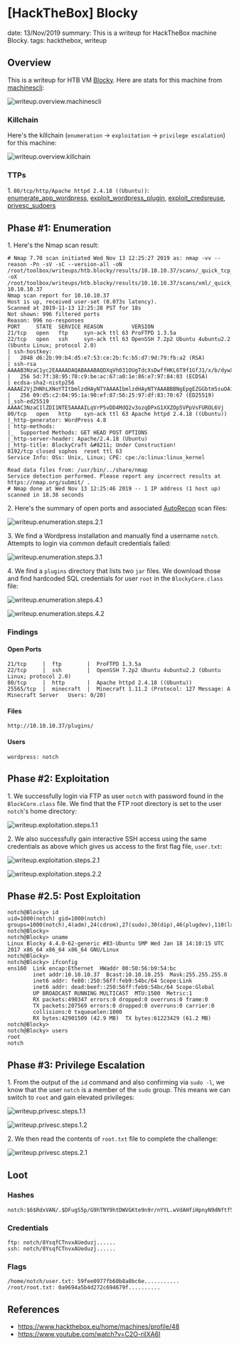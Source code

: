 [HackTheBox] Blocky
===============
date: 13/Nov/2019
summary: This is a writeup for HackTheBox machine Blocky.
tags: hackthebox, writeup

## Overview
This is a writeup for HTB VM [Blocky](https://www.hackthebox.eu/home/machines/profile/48). Here are stats for this machine from [machinescli](https://github.com/7h3rAm/machinescli):

![writeup.overview.machinescli](/static/files/posts_htb_blocky/machinescli.png.webp)

### Killchain
Here's the killchain (`enumeration` → `exploitation` → `privilege escalation`) for this machine:

![writeup.overview.killchain](/static/files/posts_htb_blocky/killchain.png.webp)

### TTPs
1\. `80/tcp/http/Apache httpd 2.4.18 ((Ubuntu))`: [enumerate_app_wordpress](https://github.com/7h3rAm/writeups#enumerate_app_wordpress), [exploit_wordpress_plugin](https://github.com/7h3rAm/writeups#exploit_wordpress_plugin), [exploit_credsreuse](https://github.com/7h3rAm/writeups#exploit_credsreuse), [privesc_sudoers](https://github.com/7h3rAm/writeups#privesc_sudoers)  

## Phase #1: Enumeration
1\. Here's the Nmap scan result:  
```
# Nmap 7.70 scan initiated Wed Nov 13 12:25:27 2019 as: nmap -vv --reason -Pn -sV -sC --version-all -oN /root/toolbox/writeups/htb.blocky/results/10.10.10.37/scans/_quick_tcp_nmap.txt -oX /root/toolbox/writeups/htb.blocky/results/10.10.10.37/scans/xml/_quick_tcp_nmap.xml 10.10.10.37
Nmap scan report for 10.10.10.37
Host is up, received user-set (0.073s latency).
Scanned at 2019-11-13 12:25:28 PST for 18s
Not shown: 996 filtered ports
Reason: 996 no-responses
PORT     STATE  SERVICE REASON         VERSION
21/tcp   open   ftp     syn-ack ttl 63 ProFTPD 1.3.5a
22/tcp   open   ssh     syn-ack ttl 63 OpenSSH 7.2p2 Ubuntu 4ubuntu2.2 (Ubuntu Linux; protocol 2.0)
| ssh-hostkey:
|   2048 d6:2b:99:b4:d5:e7:53:ce:2b:fc:b5:d7:9d:79:fb:a2 (RSA)
| ssh-rsa AAAAB3NzaC1yc2EAAAADAQABAAABAQDXqVh031OUgTdcXsDwffHKL6T9f1GfJ1/x/b/dywX42sDZ5m1Hz46bKmbnWa0YD3LSRkStJDtyNXptzmEp31Fs2DUndVKui3LCcyKXY6FSVWp9ZDBzlW3aY8qa+y339OS3gp3aq277zYDnnA62U7rIltYp91u5VPBKi3DITVaSgzA8mcpHRr30e3cEGaLCxty58U2/lyCnx3I0Lh5rEbipQ1G7Cr6NMgmGtW6LrlJRQiWA1OK2/tDZbLhwtkjB82pjI/0T2gpA/vlZJH0elbMXW40Et6bOs2oK/V2bVozpoRyoQuts8zcRmCViVs8B3p7T1Qh/Z+7Ki91vgicfy4fl
|   256 5d:7f:38:95:70:c9:be:ac:67:a0:1e:86:e7:97:84:03 (ECDSA)
| ecdsa-sha2-nistp256 AAAAE2VjZHNhLXNoYTItbmlzdHAyNTYAAAAIbmlzdHAyNTYAAABBBNgEpgEZGGbtm5suOAio9ut2hOQYLN39Uhni8i4E/Wdir1gHxDCLMoNPQXDOnEUO1QQVbioUUMgFRAXYLhilNF8=
|   256 09:d5:c2:04:95:1a:90:ef:87:56:25:97:df:83:70:67 (ED25519)
|_ssh-ed25519 AAAAC3NzaC1lZDI1NTE5AAAAILqVrP5vDD4MdQ2v3ozqDPxG1XXZOp5VPpVsFUROL6Vj
80/tcp   open   http    syn-ack ttl 63 Apache httpd 2.4.18 ((Ubuntu))
|_http-generator: WordPress 4.8
| http-methods:
|_  Supported Methods: GET HEAD POST OPTIONS
|_http-server-header: Apache/2.4.18 (Ubuntu)
|_http-title: BlockyCraft &#8211; Under Construction!
8192/tcp closed sophos  reset ttl 63
Service Info: OSs: Unix, Linux; CPE: cpe:/o:linux:linux_kernel

Read data files from: /usr/bin/../share/nmap
Service detection performed. Please report any incorrect results at https://nmap.org/submit/ .
# Nmap done at Wed Nov 13 12:25:46 2019 -- 1 IP address (1 host up) scanned in 18.38 seconds
```

2\. Here's the summary of open ports and associated [AutoRecon](https://github.com/Tib3rius/AutoRecon) scan files:  

![writeup.enumeration.steps.2.1](/static/files/posts_htb_blocky/openports.png.webp)  

3\. We find a Wordpress installation and manually find a username `notch`. Attempts to login via common default credentials failed:  

![writeup.enumeration.steps.3.1](/static/files/posts_htb_blocky/screenshot01.png.webp)  

4\. We find a `plugins` directory that lists two `jar` files. We download those and find hardcoded SQL credentials for user `root` in the `BlockyCore.class` file:  

![writeup.enumeration.steps.4.1](/static/files/posts_htb_blocky/screenshot02.png.webp)  

![writeup.enumeration.steps.4.2](/static/files/posts_htb_blocky/screenshot03.png.webp)  

### Findings
#### Open Ports
```
21/tcp     |  ftp        |  ProFTPD 1.3.5a
22/tcp     |  ssh        |  OpenSSH 7.2p2 Ubuntu 4ubuntu2.2 (Ubuntu Linux; protocol 2.0)
80/tcp     |  http       |  Apache httpd 2.4.18 ((Ubuntu))
25565/tcp  |  minecraft  |  Minecraft 1.11.2 (Protocol: 127 Message: A Minecraft Server   Users: 0/20)
```
#### Files
```
http://10.10.10.37/plugins/
```
#### Users
```
wordpress: notch
```

## Phase #2: Exploitation
1\. We successfully login via FTP as user `notch` with password found in the `BlockCore.class` file. We find that the FTP root directory is set to the user `notch`'s home directory:  

![writeup.exploitation.steps.1.1](/static/files/posts_htb_blocky/screenshot04.png.webp)  

2\. We also successfully gain interactive SSH access using the same credentials as above which gives us access to the first flag file, `user.txt`:  

![writeup.exploitation.steps.2.1](/static/files/posts_htb_blocky/screenshot05.png.webp)  

![writeup.exploitation.steps.2.2](/static/files/posts_htb_blocky/screenshot06.png.webp)  

## Phase #2.5: Post Exploitation
```
notch@Blocky> id
uid=1000(notch) gid=1000(notch) groups=1000(notch),4(adm),24(cdrom),27(sudo),30(dip),46(plugdev),110(lxd),115(lpadmin),116(sambashare)
notch@Blocky>  
notch@Blocky> uname
Linux Blocky 4.4.0-62-generic #83-Ubuntu SMP Wed Jan 18 14:10:15 UTC 2017 x86_64 x86_64 x86_64 GNU/Linux
notch@Blocky>  
notch@Blocky> ifconfig
ens160  Link encap:Ethernet  HWaddr 00:50:56:b9:54:bc
        inet addr:10.10.10.37  Bcast:10.10.10.255  Mask:255.255.255.0
        inet6 addr: fe80::250:56ff:feb9:54bc/64 Scope:Link
        inet6 addr: dead:beef::250:56ff:feb9:54bc/64 Scope:Global
        UP BROADCAST RUNNING MULTICAST  MTU:1500  Metric:1
        RX packets:490347 errors:0 dropped:0 overruns:0 frame:0
        TX packets:207569 errors:0 dropped:0 overruns:0 carrier:0
        collisions:0 txqueuelen:1000
        RX bytes:42901509 (42.9 MB)  TX bytes:61223429 (61.2 MB)
notch@Blocky>  
notch@Blocky> users
root
notch
```

## Phase #3: Privilege Escalation
1\. From the output of the `id` command and also confirming via `sudo -l`, we know that the user `notch` is a member of the `sudo` group. This means we can switch to `root` and gain elevated privileges:  

![writeup.privesc.steps.1.1](/static/files/posts_htb_blocky/screenshot07.png.webp)  

![writeup.privesc.steps.1.2](/static/files/posts_htb_blocky/screenshot08.png.webp)  

2\. We then read the contents of `root.txt` file to complete the challenge:  

![writeup.privesc.steps.2.1](/static/files/posts_htb_blocky/screenshot09.png.webp)  

## Loot
### Hashes
```
notch:$6$RdxVAN/.$DFugS5p/G9hTNY9htDWVGKte9n9r/nYYL.wVdAHfiHpnyN9dNftf5Nt.DkjrUs0PlYNcYZWhh0Vhl/5tl........................
```
### Credentials
```
ftp: notch/8YsqfCTnvxAUeduzj......
ssh: notch/8YsqfCTnvxAUeduzj......
```
### Flags
```
/home/notch/user.txt: 59fee0977fb60b8a0bc6e...........
/root/root.txt: 0a9694a5b4d272c694679f..........
```

## References
* <https://www.hackthebox.eu/home/machines/profile/48>  
* <https://www.youtube.com/watch?v=C2O-rilXA6I>  

